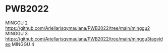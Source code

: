 # PWB2022

MINGGU 2
https://github.com/Ariellarisqymaulana/PWB2022/tree/main/minggu2
MINGGU 3
https://github.com/Ariellarisqymaulana/PWB2022/tree/main/minggu3tagvideo
MINGGU 4
